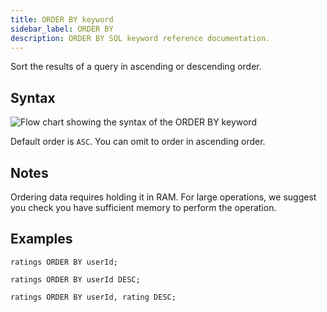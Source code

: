```yaml
---
title: ORDER BY keyword
sidebar_label: ORDER BY
description: ORDER BY SQL keyword reference documentation.
---
```


Sort the results of a query in ascending or descending order.

## Syntax

![Flow chart showing the syntax of the ORDER BY keyword](/img/docs/diagrams/orderBy.svg)

Default order is `ASC`. You can omit to order in ascending order.

## Notes

Ordering data requires holding it in RAM. For large operations, we suggest you
check you have sufficient memory to perform the operation.

## Examples

```questdb-sql title="Omitting ASC will default to ascending order"
ratings ORDER BY userId;
```

```questdb-sql title="Ordering in descending order"
ratings ORDER BY userId DESC;
```

```questdb-sql title="Multi-level ordering"
ratings ORDER BY userId, rating DESC;
```

